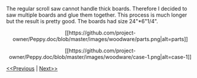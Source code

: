 The regular scroll saw cannot handle thick boards. Therefore I decided to saw multiple boards and glue them together. This process is much longer but the result is pretty good. The boards had size 24"*6"1/4".

<p align="center">
[[https://github.com/project-owner/Peppy.doc/blob/master/images/woodware/parts.png|alt=parts]]
</p>
<p align="center">
[[https://github.com/project-owner/Peppy.doc/blob/master/images/woodware/case-1.png|alt=case-1]]
</p>

[<<Previous](https://github.com/project-owner/Peppy.doc/wiki/Design) | [Next>>](https://github.com/project-owner/Peppy.doc/wiki/Gluing)